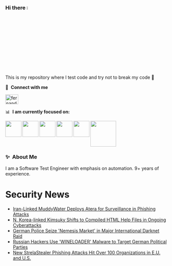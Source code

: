 ### Hi there <a href="https://www.gautamkrishnar.com/"><img src="https://media.giphy.com/media/hvRJCLFzcasrR4ia7z/giphy.gif" width="5%"></a>
This is my repository where I test code and try not to break my code :rofl:

🔗 &nbsp;**Connect with me**
<p align="left">
<a href="https://linkedin.com/in/fernandorlcruz" target="blank"><img align="center" src="https://raw.githubusercontent.com/rahuldkjain/github-profile-readme-generator/master/src/images/icons/Social/linked-in-alt.svg" alt="fernando cruz" height="30" width="40" /></a>
  
📊 &nbsp;**I am currently focused on:**

<img align="left" width='50' height='50' src="https://cdn.jsdelivr.net/gh/devicons/devicon/icons/python/python-original-wordmark.svg" />
<img align="left" width='50' height='50' src="https://cdn.jsdelivr.net/gh/devicons/devicon/icons/csharp/csharp-original.svg" />
<img align="left" width='50' height='50' src="https://cdn.jsdelivr.net/gh/devicons/devicon/icons/jenkins/jenkins-original.svg" />
<img align="left" width='50' height='50' src="https://specflow.org/wp-content/uploads/2021/05/SpecFlow-Icon.png" />
<img align="left" width='50' height='50' src="https://www.svgrepo.com/show/306098/githubactions.svg" />
<img width='80' height='80' src="https://cdn2.vectorstock.com/i/1000x1000/64/81/security-testing-concept-icon-safety-audit-key-vector-29166481.jpg" />
          
          
  
### ✨&nbsp; About Me

I am a Software Test Engineer with emphasis on automation. 9+ years of experience.

# Security News
<!-- BLOG-POST-LIST:START -->
- [Iran-Linked MuddyWater Deploys Atera for Surveillance in Phishing Attacks](https://thehackernews.com/2024/03/iran-linked-muddywater-deploys-atera.html)
- [N. Korea-linked Kimsuky Shifts to Compiled HTML Help Files in Ongoing Cyberattacks](https://thehackernews.com/2024/03/n-korea-linked-kimsuky-shifts-to.html)
- [German Police Seize &#39;Nemesis Market&#39; in Major International Darknet Raid](https://thehackernews.com/2024/03/german-police-seize-nemesis-market-in.html)
- [Russian Hackers Use &#39;WINELOADER&#39; Malware to Target German Political Parties](https://thehackernews.com/2024/03/russian-hackers-use-wineloader-malware.html)
- [New StrelaStealer Phishing Attacks Hit Over 100 Organizations in E.U. and U.S.](https://thehackernews.com/2024/03/new-strelastealer-phishing-attacks-hit.html)
<!-- BLOG-POST-LIST:END -->
